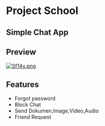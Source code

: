 
# Project School
## Simple Chat App




## Preview 
[![Sf14y.png](https://s10.gifyu.com/images/Sf14y.png)](https://gifyu.com/image/Sf14y)

## Features

- Forgot password
- Block Chat
- Send Dokumen,Image,Video,Audio
- Friend Request

